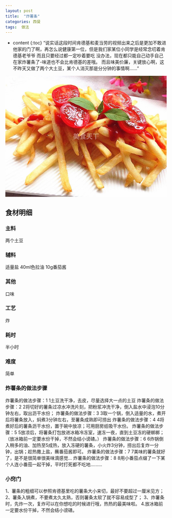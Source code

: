 ```yaml
---
layout: post
title:  "炸薯条"
categories: 西餐
tags:  做法
---
```


* content
{:toc}
“说实话这段时间肯德基和麦当劳的视频出来之后是更加不敢进他家的门了啊，再怎么说健康第一位，但是我们家某位小同学是经常念叨着肯德基老爷爷
而且只要经过都一定吵着要吃
没办法，现在都只能自己动手自己在家炸薯条了-味道也不会比肯德基的差哦。 而且味美价廉，关键放心啊，这不昨天又做了两个大土豆，某个人消灭那是分分钟的事情啊......”
<div><img src="https://raw.githubusercontent.com/Lissa-321/Lissa-321.github.io/master/15.jpg"></div>





## 食材明细
### 主料
两个土豆
### 辅料
适量盐
40ml色拉油
10g番茄酱
### 其他
口味
### 工艺
炸
### 耗时
半小时
### 难度
简单


### 炸薯条的做法步骤

炸薯条的做法步骤：1  1土豆洗干净，去皮，尽量选择大一点的土豆
炸薯条的做法步骤：2  2将切好的薯条过凉水冲洗片刻，把粉浆冲洗干净，倒入盐水中浸泡10分钟左右，取出沥干水份；
炸薯条的做法步骤：3  3取一个锅，倒入适量的水，煮开后将薯条放入，焖煮3分钟左右，至薯条成熟即可捞出
炸薯条的做法步骤：4  4将煮好后的薯条沥干水份，置于碗中放凉；可用厨房纸吸干水份。
炸薯条的做法步骤：5  5放凉后，将薯条打包放进冰箱冷冻室，速冻一夜，直到土豆冻的硬梆梆；（放冰箱前一定要水份干掉，不然会结小谤碴。）
炸薯条的做法步骤：6  6炸锅倒入稍多的油、加热至5成热，放入冻硬的薯条，小火炸3分钟，捞出后复炸一分钟，出锅；趁热撒上盐，蘸番茄酱即可。
炸薯条的做法步骤：7  7美味的薯条就好了，是不是很简单很美味滴感觉...
炸薯条的做法步骤：8  8用小番茄点缀了一下某个人连小番茄一起干掉，平时打死都不吃地.........


### 小窍门

1、薯条的粗细可以参照肯德基里吃的薯条大小来切，最好不要超过一厘米见方；
2、薯条入锅煮，不要煮太久太熟，否则薯条太软了就不容易成型了；
3、炸薯条时，先炸一次，复炸可以在你想吃的时候进行哦，热热的最美味啦。
4.放冰箱前一定要水份干掉，不然会结小谤碴。

